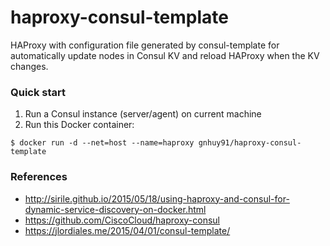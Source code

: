# haproxy-consul-template
HAProxy with configuration file generated by consul-template for automatically
update nodes in Consul KV and reload HAProxy when the KV changes.

### Quick start
1. Run a Consul instance (server/agent) on current machine
2. Run this Docker container:
```
$ docker run -d --net=host --name=haproxy gnhuy91/haproxy-consul-template
```

### References
- http://sirile.github.io/2015/05/18/using-haproxy-and-consul-for-dynamic-service-discovery-on-docker.html
- https://github.com/CiscoCloud/haproxy-consul
- https://jlordiales.me/2015/04/01/consul-template/
